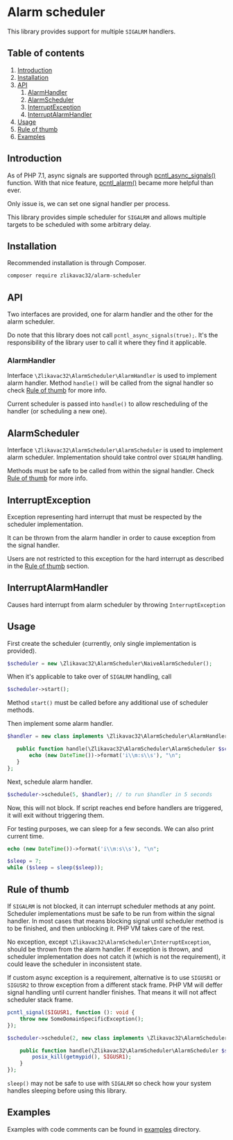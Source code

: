 # Alarm scheduler

This library provides support for multiple `SIGALRM` handlers.

## Table of contents

1. [Introduction](#introduction)
1. [Installation](#installation)
1. [API](#api)
    1. [AlarmHandler](#alarmhandler)
    1. [AlarmScheduler](#alarmscheduler)
    1. [InterruptException](#interruptexception)
    1. [InterruptAlarmHandler](#interruptalarmhandler)
1. [Usage](#usage)
1. [Rule of thumb](#rule-of-thumb)
1. [Examples](#examples)

## Introduction

As of PHP 7.1, async signals are supported through [pcntl_async_signals()](http://php.net/manual/en/function.pcntl-async-signals.php) function. With that nice feature, [pcntl_alarm()](http://php.net/manual/en/function.pcntl-alarm.php) became more helpful than ever.

Only issue is, we can set one signal handler per process.

This library provides simple scheduler for `SIGALRM` and allows multiple targets to be scheduled with some arbitrary delay.

## Installation

Recommended installation is through Composer.

```bash
composer require zlikavac32/alarm-scheduler
```

## API

Two interfaces are provided, one for alarm handler and the other for the alarm scheduler.

Do note that this library does not call `pcntl_async_signals(true);`. It's the responsibility of the library user to call it where they find it applicable.

### AlarmHandler

Interface `\Zlikavac32\AlarmScheduler\AlarmHandler` is used to implement alarm handler. Method `handle()` will be called from the signal handler so check [Rule of thumb](#rule-of-thumb) for more info.

Current scheduler is passed into `handle()` to allow rescheduling of the handler (or scheduling a new one).

## AlarmScheduler

Interface `\Zlikavac32\AlarmScheduler\AlarmScheduler` is used to implement alarm scheduler. Implementation should take control over `SIGALRM` handling.

Methods must be safe to be called from within the signal handler. Check [Rule of thumb](#rule-of-thumb) for more info.

## InterruptException

Exception representing hard interrupt that must be respected by the scheduler implementation.

It can be thrown from the alarm handler in order to cause exception from the signal handler.

Users are not restricted to this exception for the hard interrupt as described in the [Rule of thumb](#rule-of-thumb) section.

## InterruptAlarmHandler

Causes hard interrupt from alarm scheduler by throwing `InterruptException`

## Usage

First create the scheduler (currently, only single implementation is provided).

```php
$scheduler = new \Zlikavac32\AlarmScheduler\NaiveAlarmScheduler();
```

When it's applicable to take over of `SIGALRM` handling, call

```php
$scheduler->start();
```

Method `start()` must be called before any additional use of scheduler methods.

Then implement some alarm handler.

```php
$handler = new class implements \Zlikavac32\AlarmScheduler\AlarmHandler {

   public function handle(\Zlikavac32\AlarmScheduler\AlarmScheduler $scheduler): void {
       echo (new DateTime())->format('i\\m:s\\s'), "\n";
   }
};
```

Next, schedule alarm handler.

```php
$scheduler->schedule(5, $handler); // to run $handler in 5 seconds
```

Now, this will not block. If script reaches end before handlers are triggered, it will exit without triggering them.

For testing purposes, we can sleep for a few seconds. We can also print current time.

```php
echo (new DateTime())->format('i\\m:s\\s'), "\n";

$sleep = 7;
while ($sleep = sleep($sleep));
```

## Rule of thumb

If `SIGALRM` is not blocked, it can interrupt scheduler methods at any point. Scheduler implementations must be safe to be run from within the signal handler. In most cases that means blocking signal until scheduler method is to be finished, and then unblocking it. PHP VM takes care of the rest.

No exception, except `\Zlikavac32\AlarmScheduler\InterruptException`, should be thrown from the alarm handler. If exception is thrown, and scheduler implementation does not catch it (which is not the requirement), it could leave the scheduler in inconsistent state.

If custom async exception is a requirement, alternative is to use `SIGUSR1` or `SIGUSR2` to throw exception from a different stack frame. PHP VM will deffer signal handling until current handler finishes. That means it will not affect scheduler stack frame.

```php
pcntl_signal(SIGUSR1, function (): void {
    throw new SomeDomainSpecificException();
});

$scheduler->schedule(2, new class implements \Zlikavac32\AlarmScheduler\AlarmHandler {

    public function handle(\Zlikavac32\AlarmScheduler\AlarmScheduler $scheduler): void {
        posix_kill(getmypid(), SIGUSR1);
    }
});
```

`sleep()` may not be safe to use with `SIGALRM` so check how your system handles sleeping before using this library.

## Examples

Examples with code comments can be found in [examples](/examples) directory.
